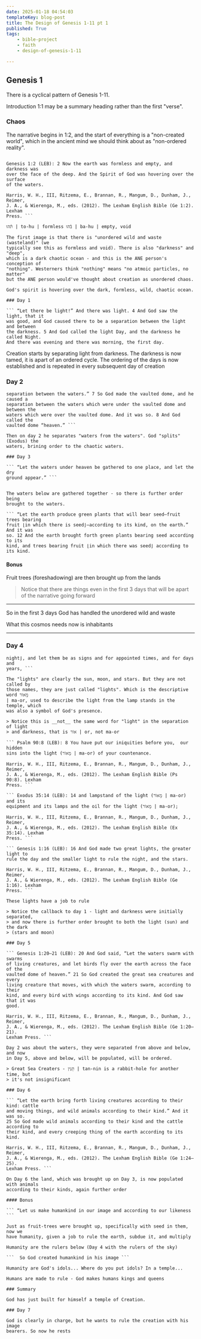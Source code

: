 ```yaml
---
date: 2025-01-18 04:54:03
templateKey: blog-post
title: The Design of Genesis 1-11 pt 1
published: True
tags:
    - bible-project
    - faith 
    - design-of-genesis-1-11

---
```


##  Genesis 1

There is a cyclical pattern of Genesis 1-11.

Introduction 1:1 may be a summary heading rather than the first "verse".

### Chaos

The narrative begins in 1:2, and the start of everything is a "non-created
world", which in the ancient mind we should think about as "non-ordered
reality".

```

Genesis 1:2 (LEB): 2 Now the earth was formless and empty, and darkness was
over the face of the deep. And the Spirit of God was hovering over the surface
of the waters. 

Harris, W. H., III, Ritzema, E., Brannan, R., Mangum, D., Dunham, J., Reimer,
J. A., & Wierenga, M., eds. (2012). The Lexham English Bible (Ge 1:2). Lexham
Press. ```

תֹּ֫הוּ | to-hu | formless בֹּ֫הוּ | ba-hu | empty, void
 
The first image is that there is "unordered wild and waste (wasteland)" (we
typically see this as formless and void). There is also "darkness" and "deep",
which is a dark chaotic ocean - and this is the ANE person's conception of
"nothing". Westerners think "nothing" means "no atmoic particles, no matter"
but the ANE person would've thought about creation as unordered chaos.

God's spirit is hovering over the dark, formless, wild, chaotic ocean.

### Day 1

``` “Let there be light!” And there was light. 4 And God saw the light, that it
was good, and God caused there to be a separation between the light and between
the darkness. 5 And God called the light Day, and the darkness he called Night.
And there was evening and there was morning, the first day.  

```

Creation starts by separating light from darkness. The darkness is now tamed,
it is apart of an ordered cycle. The ordering of the days is now established
and is repeated in every subsequent day of creation

### Day 2

``` “Let there be a vaulted dome in the midst of the waters, and let it cause a
separation between the waters.” 7 So God made the vaulted dome, and he caused a
separation between the waters which were under the vaulted dome and between the
waters which were over the vaulted dome. And it was so. 8 And God called the
vaulted dome “heaven.” ```

Then on day 2 he separates "waters from the waters". God "splits" (Exodus) the
waters, brining order to the chaotic waters.

### Day 3

``` “Let the waters under heaven be gathered to one place, and let the dry
ground appear.” ```


The waters below are gathered together - so there is further order being
brought to the waters.

``` “Let the earth produce green plants that will bear seed—fruit trees bearing
fruit ⌊in which there is seed⌋—according to its kind, on the earth.” And it was
so. 12 And the earth brought forth green plants bearing seed according to its
kind, and trees bearing fruit ⌊in which there was seed⌋ according to its kind.
```

#### Bonus

Fruit trees (foreshadowing) are then brought up from the lands

> Notice that there are things even in the first 3 days that will be apart of
> the narrative going forward

---

So in the first 3 days God has handled the unordered wild and waste

What this cosmos needs now is inhabitants 

---

### Day 4

``` “Let there be lights in the vaulted dome of heaven ⌊to separate day from
night⌋, and let them be as signs and for appointed times, and for days and
years, ```

The "lights" are clearly the sun, moon, and stars. But they are not called by
those names, they are just called "lights". Which is the descriptive word מָאוֹר
| ma-or, used to describe the light from the lamp stands in the temple, which
was also a symbol of God's presence.

> Notice this is __not__ the same word for "light" in the separation of light
> and darkness, that is אוֹר | or, not ma-or

``` Psalm 90:8 (LEB): 8 You have put our iniquities before you,  our hidden
sins into the light (מָאוֹר | ma-or) of your countenance.  

Harris, W. H., III, Ritzema, E., Brannan, R., Mangum, D., Dunham, J., Reimer,
J. A., & Wierenga, M., eds. (2012). The Lexham English Bible (Ps 90:8). Lexham
Press. ```

``` Exodus 35:14 (LEB): 14 and lampstand of the light (מָאוֹר | ma-or) and its
equipment and its lamps and the oil for the light (מָאוֹר | ma-or); 

Harris, W. H., III, Ritzema, E., Brannan, R., Mangum, D., Dunham, J., Reimer,
J. A., & Wierenga, M., eds. (2012). The Lexham English Bible (Ex 35:14). Lexham
Press. ```

``` Genesis 1:16 (LEB): 16 And God made two great lights, the greater light to
rule the day and the smaller light to rule the night, and the stars. 

Harris, W. H., III, Ritzema, E., Brannan, R., Mangum, D., Dunham, J., Reimer,
J. A., & Wierenga, M., eds. (2012). The Lexham English Bible (Ge 1:16). Lexham
Press. ```

These lights have a job to rule

> Notice the callback to day 1 - light and darkness were initially separated,
> and now there is further order brought to both the light (sun) and the dark
> (stars and moon)

### Day 5

``` Genesis 1:20–21 (LEB): 20 And God said, “Let the waters swarm with swarms
of living creatures, and let birds fly over the earth across the face of the
vaulted dome of heaven.” 21 So God created the great sea creatures and every
living creature that moves, with which the waters swarm, according to their
kind, and every bird with wings according to its kind. And God saw that it was
good. 

Harris, W. H., III, Ritzema, E., Brannan, R., Mangum, D., Dunham, J., Reimer,
J. A., & Wierenga, M., eds. (2012). The Lexham English Bible (Ge 1:20–21).
Lexham Press. ```

Day 2 was about the waters, they were separated from above and below, and now
in Day 5, above and below, will be populated, will be ordered.

> Great Sea Creaters - תַּנִּין | tan-nin is a rabbit-hole for another time, but
> it's not insignificant

### Day 6

``` “Let the earth bring forth living creatures according to their kind: cattle
and moving things, and wild animals according to their kind.” And it was so.
25 So God made wild animals according to their kind and the cattle according to
their kind, and every creeping thing of the earth according to its kind.

Harris, W. H., III, Ritzema, E., Brannan, R., Mangum, D., Dunham, J., Reimer,
J. A., & Wierenga, M., eds. (2012). The Lexham English Bible (Ge 1:24–25).
Lexham Press. ```

On Day 6 the land, which was brought up on Day 3, is now populated with animals
according to their kinds, again further order

#### Bonus

``` “Let us make humankind in our image and according to our likeness ```

Just as fruit-trees were brought up, specifically with seed in them, now we
have humanity, given a job to rule the earth, subdue it, and multiply

Humanity are the rulers below (Day 4 with the rulers of the sky)

```  So God created humankind in his image ```

Humanity are God's idols... Where do you put idols? In a temple...

Humans are made to rule - God makes humans kings and queens

### Summary

God has just built for himself a temple of Creation.

### Day 7

God is clearly in charge, but he wants to rule the creation with his image
bearers. So now he rests

